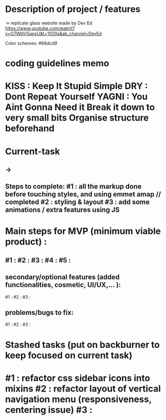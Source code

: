 Description of project / features
===============================
-> replicate glass website made by Dev Ed
https://www.youtube.com/watch?v=O7WbVj5apxU&t=1029s&ab_channel=DevEd

Color schemes:
#68dcd9


coding guidelines memo 
=============
KISS : Keep It Stupid Simple
DRY : Dont Repeat Yourself
YAGNI : You Aint Gonna Need it
Break it down to very small bits
Organise structure beforehand
=============

Current-task 
==========
-> 
---
Steps to complete:
#1 : all the markup done before touching styles, and using emmet amap // completed
#2 : styling & layout
#3 : add some animations / extra features using JS
---

Main steps for MVP (minimum viable product) :
==========
#1 : 
#2 : 
#3 : 
#4 : 
#5 : 
---

secondary/optional features (added functionalities, cosmetic, UI/UX,... ):
------------------
#1 : 
#2 : 
#3 : 


problems/bugs to fix:
------------------
#1 : 
#2 : 
#3 : 

Stashed tasks (put on backburner to keep focused on current task)
==========
#1 : refactor css sidebar icons into mixins
#2 : refactor layout of vertical navigation menu (responsiveness, centering issue)
#3 : 
========== 